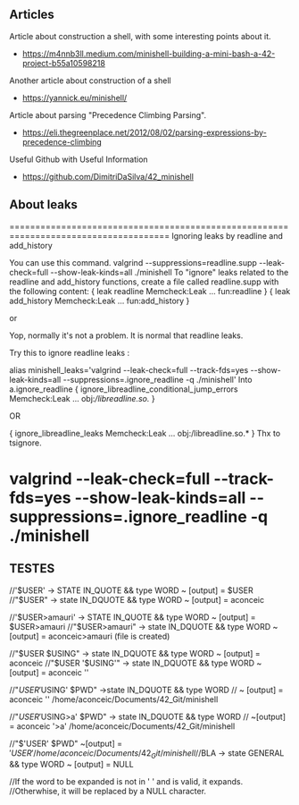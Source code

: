 ## Articles

Article about construction a shell, with some interesting points about it.

- https://m4nnb3ll.medium.com/minishell-building-a-mini-bash-a-42-project-b55a10598218

Another article about construction of a shell

- https://yannick.eu/minishell/

Article about parsing "Precedence Climbing Parsing".

- https://eli.thegreenplace.net/2012/08/02/parsing-expressions-by-precedence-climbing

Useful Github with Useful Information
- https://github.com/DimitriDaSilva/42_minishell

## About leaks
=====================================================================================
Ignoring leaks by readline and add_history

You can use this command.
valgrind --suppressions=readline.supp --leak-check=full --show-leak-kinds=all ./minishell
To "ignore" leaks related to the readline and add_history functions, create a file called readline.supp with the following content:
{ 
    leak readline
    Memcheck:Leak
    ...
    fun:readline
}
{
    leak add_history
    Memcheck:Leak
    ...
    fun:add_history
}

or 

Yop, normally it's not a problem. It is normal that readline leaks.

Try this to ignore readline leaks :

alias minishell_leaks='valgrind --leak-check=full --track-fds=yes --show-leak-kinds=all --suppressions=.ignore_readline -q ./minishell'
Into a.ignore_readline 
{
   ignore_libreadline_conditional_jump_errors
   Memcheck:Leak
   ...
   obj:*/libreadline.so.*
}

OR

{
    ignore_libreadline_leaks
    Memcheck:Leak
    ...
    obj:/libreadline.so.*
}
Thx to tsignore.



valgrind --leak-check=full --track-fds=yes --show-leak-kinds=all --suppressions=.ignore_readline -q ./minishell
=====================================================================================

## TESTES
//'$USER' -> STATE IN_QUOTE && type WORD ~ [output] = $USER
//"$USER" -> state IN_DQUOTE && type WORD ~ [output] = aconceic

//'$USER>amauri' -> STATE IN_QUOTE && type WORD ~ [output] = $USER>amauri
//"$USER>amauri" -> state IN_DQUOTE && type WORD ~ [output] = aconceic>amauri (file is created)

//"$USER $USING" -> state IN_DQUOTE && type WORD ~ [output] = aconceic
//"$USER '$USING'" -> state IN_DQUOTE && type WORD ~ [output] = aconceic ''

//"$USER '$USING' $PWD" ->state IN_DQUOTE && type WORD 
// ~ [output] = aconceic '' /home/aconceic/Documents/42_Git/minishell

//"$USER '$USING>a' $PWD" -> state IN_DQUOTE && type WORD
// ~[output] = aconceic '>a' /home/aconceic/Documents/42_Git/minishell


//"$'USER' $PWD"
 ~[output] = $'USER' /home/aconceic/Documents/42_Git/minishell
//$BLA -> state GENERAL && type WORD ~ [output] = NULL

//If the word to be expanded is not in ' ' and is valid, it expands.
//Otherwhise, it will be replaced by a NULL character.

